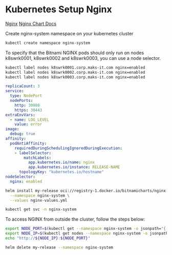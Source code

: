 
# Kubernetes Setup Nginx

[Nginx](https://bitnami.com/stack/nginx/helm)
[Nginx Chart Docs](https://github.com/bitnami/charts/tree/main/bitnami/nginx/#installing-the-chart)

Create nginx-system namespace on your kubernetes cluster

```bash
kubectl create namespace nginx-system
```

To specify that the Bitnami NGINX pods should only run on nodes k8swrk0001, k8swrk0002 and k8swrk0003, you can use a node selector.

```bash
kubectl label nodes k8swrk0001.corp.maks-it.com nginx=enabled
kubectl label nodes k8swrk0002.corp.maks-it.com nginx=enabled
kubectl label nodes k8swrk0003.corp.maks-it.com nginx=enabled
```


```yaml
replicaCount: 3
service:
  type: NodePort
  nodePorts:
    http: 30080
    https: 30443
extraEnvVars:
  - name: LOG_LEVEL
    value: error
image:
  debug: true
affinity:
  podAntiAffinity:
    requiredDuringSchedulingIgnoredDuringExecution:
    - labelSelector:
        matchLabels:
          app.kubernetes.io/name: nginx
          app.kubernetes.io/instance: RELEASE-NAME
      topologyKey: "kubernetes.io/hostname"
nodeSelector:
  nginx: enabled
```

```bash
helm install my-release oci://registry-1.docker.io/bitnamicharts/nginx \
  --namespace nginx-system \
  --values nginx-values.yml
```

```bash
kubectl get svc -n nginx-system
```

To access NGINX from outside the cluster, follow the steps below:

```bash
export NODE_PORT=$(kubectl get --namespace nginx-system -o jsonpath="{.spec.ports[0].nodePort}" services my-release-nginx)
export NODE_IP=$(kubectl get nodes --namespace nginx-system -o jsonpath="{.items[0].status.addresses[0].address}")
echo "http://${NODE_IP}:${NODE_PORT}"
```

```bash
helm delete my-release --namespace nginx-system
```
